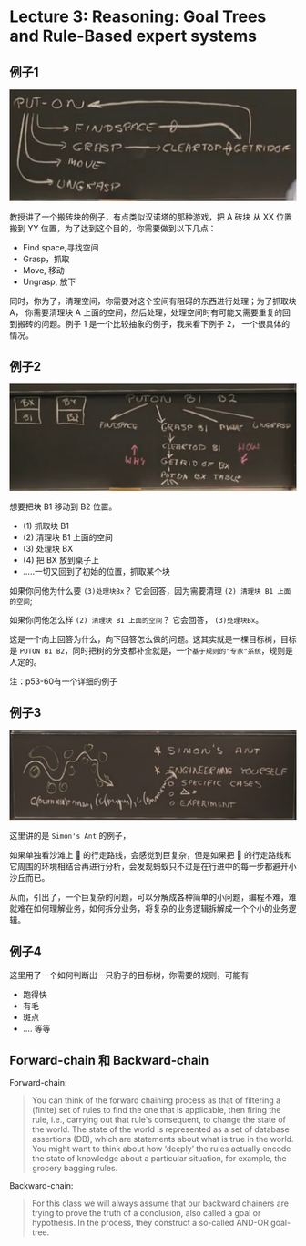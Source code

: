 # Lecture 3: Reasoning: Goal Trees and Rule-Based expert systems

## 例子1

![](../images/lecture3-block1.png)

教授讲了一个搬砖块的例子，有点类似汉诺塔的那种游戏，把 A 砖块 从 XX 位置搬到 YY 位置，为了达到这个目的，你需要做到以下几点：

* Find space,寻找空间
* Grasp，抓取
* Move,  移动
* Ungrasp, 放下 

同时，你为了，清理空间，你需要对这个空间有阻碍的东西进行处理；为了抓取块 A， 你需要清理块 A 上面的空间，然后处理，处理空间时有可能又需要重复的回到搬砖的问题。例子 1 是一个比较抽象的例子，我来看下例子 2， 一个很具体的情况。

## 例子2
![](../images/lecture3-block2.png)

想要把块 B1 移动到 B2 位置。

* (1) 抓取块 B1
* (2) 清理块 B1 上面的空间
* (3) 处理块 BX
* (4) 把 BX 放到桌子上
* .....一切又回到了初始的位置，抓取某个块

如果你问他为什么要 `(3)处理块Bx`？ 它会回答，因为需要清理 `(2) 清理块 B1 上面的空间`;

如果你问他怎么样 `(2) 清理块 B1 上面的空间`？ 它会回答， `(3)处理块Bx`。

这是一个向上回答为什么，向下回答怎么做的问题。这其实就是一棵目标树，目标是 `PUTON B1 B2`，同时把树的分支都补全就是，一个`基于规则的"专家"系统`，规则是人定的。

注：p53-60有一个详细的例子


## 例子3
![](../images/lecture3-block3.png)

这里讲的是 `Simon's Ant` 的例子，

如果单独看沙滩上 🐜 的行走路线，会感觉到巨复杂，但是如果把 🐜 的行走路线和它周围的环境相结合再进行分析，会发现蚂蚁只不过是在行进中的每一步都避开小沙丘而已。

从而，引出了，一个巨复杂的问题，可以分解成各种简单的小问题，编程不难，难就难在如何理解业务，如何拆分业务，将复杂的业务逻辑拆解成一个个小的业务逻辑。


## 例子4
这里用了一个如何判断出一只豹子的目标树，你需要的规则，可能有

* 跑得快
* 有毛
* 斑点
* .... 等等

## Forward-chain 和 Backward-chain
Forward-chain:

> You can think of the forward chaining process as that of filtering a (finite) set of rules to find the one that is
applicable, then firing the rule, i.e., carrying out that rule's consequent, to change the state of the world. The state of
the world is represented as a set of database assertions (DB), which are statements about what is true in the world.
You might want to think about how ‘deeply’ the rules actually encode the state of knowledge about a particular
situation, for example, the grocery bagging rules. 

Backward-chain:
> For this class we will always assume that our backward chainers are trying to prove the truth of a conclusion, also
called a goal or hypothesis. In the process, they construct a so-called AND-OR goal-tree.
